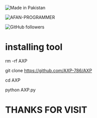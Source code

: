 ![Made in Pakistan](https://img.shields.io/badge/MADE%20IN%20-PAKISTAN-green?style=for-the-badge&logo=appveyor)

![AFAN-PROGRAMMER](https://img.shields.io/badge/AFAN%20-PRORAMMER-red?style=for-the-badge&logo=appveyor)

![GitHub followers](https://img.shields.io/github/followers/AXP-786?style=for-the-badge)

# installing tool

rm -rf AXP

git clone https://github.com/AXP-786/AXP

cd AXP

python AXP.py

# THANKS FOR VISIT 
